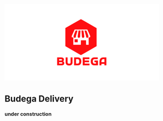 ![Image of Yaktocat](https://raw.githubusercontent.com/Budega-Delivery/budega-delivery.github.io/main/bkg.png)

# Budega Delivery

### under construction

